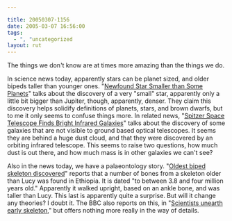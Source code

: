 ```yaml
---

title: 20050307-1156
date: 2005-03-07 16:56:00
tags:
  - ", "uncategorized
layout: rut
---
```


<p> The things we don't know are at times more amazing than the
things we do.</p>

<p>In science news today, apparently stars can be planet
sized, and older bipeds taller than younger ones.  "<a href="http://www.space.com/scienceastronomy/050303_star_small.html">Newfound
Star Smaller than Some Planets</a>" talks about the discovery
of a very "small" star, apparently only a little bit bigger than
Jupiter, though, apparently, denser.  They claim this discovery
helps solidify definitions of planets, stars, and brown dwarfs,
but to me it only seems to confuse things more.  In related news,
"<a href="http://www.spacedaily.com/news/cosmology-05g.html">Spitzer
Space Telescope Finds Bright Infrared Galaxies</a>" talks about the
discovery of some galaxies that are not visible to ground based
optical telescopes.  It seems they are behind a huge dust cloud,
and that they were discovered by an orbiting infrared telescope.
This seems to raise two questions, how much dust is out there,
and how much mass is in other galaxies we can't see?</p>

<p>Also in the news today, we have a palaeontology story.
"<a href="http://cooltech.iafrica.com/science/421933.htm">Oldest
biped skeleton discovered</a>" reports that a number of bones
from a skeleton older than Lucy was found in Ethiopia.  It is
dated "to between 3.8 and four million years old."  Apparently it
walked upright, based on an ankle bone, and was taller than Lucy.
This last is apparently quite a surprise.  But will it change
any theories?  I doubt it.  The BBC also reports on this, in "<a href="http://news.bbc.co.uk/2/hi/science/nature/4322687.stm">Scientists
unearth early skeleton</a>," but offers nothing more really in the
way of details.</p>

